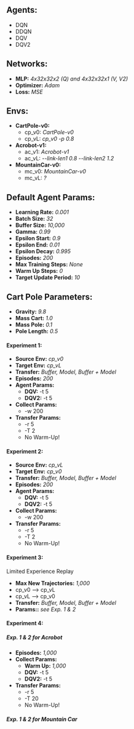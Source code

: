## Agents:
- DQN
- DDQN
- DQV
- DQV2

## Networks:
- **MLP:** _4x32x32x2 (Q) and 4x32x32x1 (V, V2)_
- **Optimizer:** _Adam_
- **Loss:** _MSE_

## Envs:
- **CartPole-v0:**  
    + cp_v0:    _CartPole-v0_  
    + cp_vL:    _cp_v0 -p 0.8_  
- **Acrobot-v1:**  
    + ac_v1:    _Acrobot-v1_  
    + ac_vL:    _--link-len1 0.8 --link-len2 1.2_  
- **MountainCar-v0:** 
    + mc_v0:    _MountainCar-v0_  
    + mc_vL:    _?_  

## Default Agent Params:
- **Learning Rate:** _0.001_
- **Batch Size:** _32_
- **Buffer Size:** _10,000_
- **Gamma:** _0.99_
- **Epsilon Start:** _0.9_
- **Epsilon End:** _0.01_
- **Epsilon Decay:** _0.995_
- **Episodes:** _200_
- **Max Training Steps:** _None_
- **Warm Up Steps:** _0_
- **Target Update Period:** _10_

## Cart Pole Parameters:  
- **Gravity:** _9.8_
- **Mass Cart:** _1.0_
- **Mass Pole:** _0.1_
- **Pole Length:** _0.5_

#### Experiment 1:  
- **Source Env:** _cp_v0_  
- **Target Env:** _cp_vL_  
- **Transfer:**   _Buffer, Model, Buffer + Model_  
- **Episodes:** _200_  
- **Agent Params:**  
    + **DQV:** -t 5  
    + **DQV2:** -t 5  
- **Collect Params:**  
    + -w 200  
- **Transfer Params:**  
    + -r 5  
    + -T 2  
    + No Warm-Up!  

#### Experiment 2:  
- **Source Env:** _cp_vL_  
- **Target Env:** _cp_v0_  
- **Transfer:**   _Buffer, Model, Buffer + Model_  
- **Episodes:** _200_  
- **Agent Params:**  
    + **DQV:** -t 5  
    + **DQV2:** -t 5  
- **Collect Params:**  
    + -w 200   
- **Transfer Params:**  
    + -r 5  
    + -T 2  
    + No Warm-Up!  
    
#### Experiment 3:  
Limited Experience Replay  
- **Max New Trajectories:** _1,000_  
- cp_v0 --> cp_vL  
- cp_vL --> cp_v0  
- **Transfer:** _Buffer, Model, Buffer + Model_  
- **Params::** _see Exp. 1 & 2_  

#### Experiment 4:  
##### Exp. 1 & 2 for Acrobot  
- **Episodes:** _1,000_  
- **Collect Params:**  
    + **Warm Up:** _1,000_  
    + **DQV:** -t 5  
    + **DQV2:** -t 5  
- **Transfer Params:**  
    + -r 5  
    + -T 20  
    + No Warm-Up!  
##### Exp. 1 & 2 for Mountain Car  
